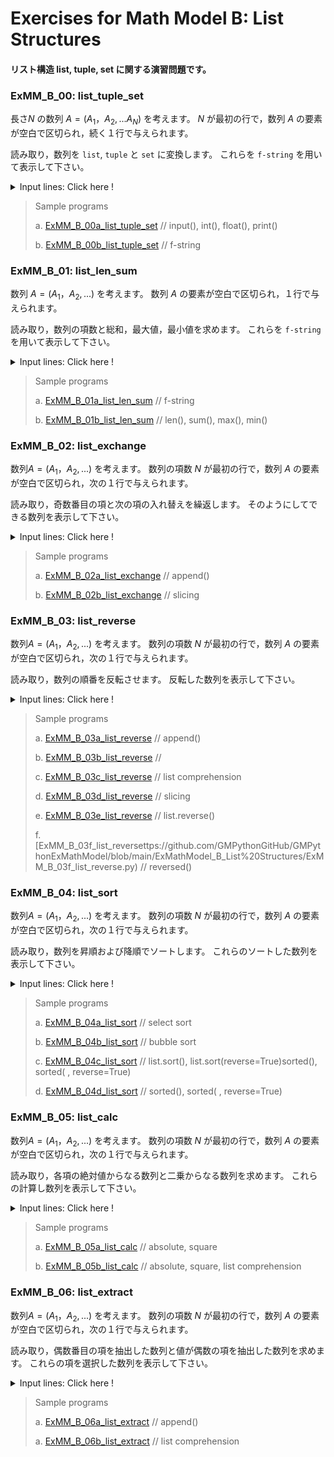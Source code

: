 # **Exercises for Math Model B: List Structures**
#### リスト構造 list, tuple, set に関する演習問題です。

### ExMM_B_00: list_tuple_set
長さ$N$ の数列 $A = (A_1，A_2, ... A_N)$ を考えます。
$N$ が最初の行で，数列 $A$ の要素が空白で区切られ，続く１行で与えられます。

読み取り，数列を `list`, `tuple` と `set` に変換します。 
これらを `f-string` を用いて表示して下さい。

<details>
<summary>Input lines: Click here !</summary>

``` python
N
A1 A2 ... AN

[Case a]
10
8 4 9 5 3 6 0 2 7 1 

[Case b]
10
5 2 0 4 3 5 1 0 5 2

```
注: プログラム実行後に張り付けて下さい。

</details>


>Sample programs
>
> a. [ExMM_B_00a_list_tuple_set](https://github.com/GMPythonGitHub/GMPythonExMathModel/blob/main/ExMathModel_B_List%20Structures/ExMM_B_00a_list_tuple_set.py)
>    //  input(), int(), float(), print()
> 
> b. [ExMM_B_00b_list_tuple_set](https://github.com/GMPythonGitHub/GMPythonExMathModel/blob/main/ExMathModel_B_List%20Structures/ExMM_B_00b_list_tuple_set.py)
>    // f-string 


### ExMM_B_01: list_len_sum
数列 $A = (A_1，A_2, ...)$ を考えます。
数列 $A$ の要素が空白で区切られ，１行で与えられます。

読み取り，数列の項数と総和，最大値，最小値を求めます。 
これらを `f-string` を用いて表示して下さい。

<details>
<summary>Input lines: Click here !</summary>

``` python
A1 A2 A3 ...

[Case a]
8 4 9 5 3 6 0 2 7 1 

[Case b]
5 2 0 4 3 5 1 0 5 2

```
注: プログラム実行後に張り付けて下さい。

</details>


>Sample programs
>
> a. [ExMM_B_01a_list_len_sum](https://github.com/GMPythonGitHub/GMPythonExMathModel/blob/main/ExMathModel_B_List%20Structures/ExMM_B_01a_list_len_sum.py)
>    // f-string
> 
> b. [ExMM_B_01b_list_len_sum](https://github.com/GMPythonGitHub/GMPythonExMathModel/blob/main/ExMathModel_B_List%20Structures/ExMM_B_01b_list_len_sum.py)
>    // len(), sum(), max(), min() 


### ExMM_B_02: list_exchange
数列$A = (A_1，A_2, ...)$ を考えます。
数列の項数 $N$ が最初の行で，数列 $A$ の要素が空白で区切られ，次の１行で与えられます。

読み取り，奇数番目の項と次の項の入れ替えを繰返します。 
そのようにしてできる数列を表示して下さい。

<details>
<summary>Input lines: Click here !</summary>

``` python
N
A1 A2 ... AN

[Case a]
10
0 1 2 3 4 5 6 7 8 9

[Case b]
11
-5 -4 -3 -2 -1 0 1 2 3 4 5

```
注: プログラム実行後に張り付けて下さい。

</details>


>Sample programs
>
> a. [ExMM_B_02a_list_exchange](https://github.com/GMPythonGitHub/GMPythonExMathModel/blob/main/ExMathModel_B_List%20Structures/ExMM_B_02a_list_exchange.py)
>    // append()
> 
> b. [ExMM_B_02b_list_exchange](https://github.com/GMPythonGitHub/GMPythonExMathModel/blob/main/ExMathModel_B_List%20Structures/ExMM_B_02b_list_exchange.py)
>    // slicing 


### ExMM_B_03: list_reverse
数列$A = (A_1，A_2, ...)$ を考えます。
数列の項数 $N$ が最初の行で，数列 $A$ の要素が空白で区切られ，次の１行で与えられます。

読み取り，数列の順番を反転させます。 
反転した数列を表示して下さい。

<details>
<summary>Input lines: Click here !</summary>

``` python
N
A1 A2 ... AN

[Case a]
10
8 4 9 5 3 6 0 2 7 1 

[Case b]
10
5 2 0 4 3 5 1 0 5 2

```
注: プログラム実行後に張り付けて下さい。

</details>


>Sample programs
>
> a. [ExMM_B_03a_list_reverse](https://github.com/GMPythonGitHub/GMPythonExMathModel/blob/main/ExMathModel_B_List%20Structures/ExMM_B_03a_list_reverse.py)
>    // append()
> 
> b. [ExMM_B_03b_list_reverse](https://github.com/GMPythonGitHub/GMPythonExMathModel/blob/main/ExMathModel_B_List%20Structures/ExMM_B_03b_list_reverse.py)
>    // 
> 
> c. [ExMM_B_03c_list_reverse](https://github.com/GMPythonGitHub/GMPythonExMathModel/blob/main/ExMathModel_B_List%20Structures/ExMM_B_03c_list_reverse.py)
>    // list comprehension
> 
> d. [ExMM_B_03d_list_reverse](https://github.com/GMPythonGitHub/GMPythonExMathModel/blob/main/ExMathModel_B_List%20Structures/ExMM_B_03d_list_reverse.py)
>    // slicing
> 
> e. [ExMM_B_03e_list_reverse](https://github.com/GMPythonGitHub/GMPythonExMathModel/blob/main/ExMathModel_B_List%20Structures/ExMM_B_03e_list_reverse.py)
>    // list.reverse()
> 
> f. [ExMM_B_03f_list_reversettps://github.com/GMPythonGitHub/GMPythonExMathModel/blob/main/ExMathModel_B_List%20Structures/ExMM_B_03f_list_reverse.py)
>    // reversed()
> 


### ExMM_B_04: list_sort
数列$A = (A_1，A_2, ...)$ を考えます。
数列の項数 $N$ が最初の行で，数列 $A$ の要素が空白で区切られ，次の１行で与えられます。

読み取り，数列を昇順および降順でソートします。 
これらのソートした数列を表示して下さい。

<details>
<summary>Input lines: Click here !</summary>

``` python
N
A1 A2 ... AN

[Case a]
10
8 4 9 5 3 6 0 2 7 1 

[Case b]
10
5 2 0 4 3 5 1 0 5 2

```
注: プログラム実行後に張り付けて下さい。

</details>


>Sample programs
>
> a. [ExMM_B_04a_list_sort](https://github.com/GMPythonGitHub/GMPythonExMathModel/blob/main/ExMathModel_B_List%20Structures/ExMM_B_04a_list_sort.py)
>    // select sort
> 
> b. [ExMM_B_04b_list_sort](https://github.com/GMPythonGitHub/GMPythonExMathModel/blob/main/ExMathModel_B_List%20Structures/ExMM_B_04b_list_sort.py)
>    // bubble sort
> 
> c. [ExMM_B_04c_list_sort](https://github.com/GMPythonGitHub/GMPythonExMathModel/blob/main/ExMathModel_B_List%20Structures/ExMM_B_04c_list_sort.py)
>    // list.sort(), list.sort(reverse=True)sorted(), sorted( , reverse=True)
> 
> d. [ExMM_B_04d_list_sort](https://github.com/GMPythonGitHub/GMPythonExMathModel/blob/main/ExMathModel_B_List%20Structures/ExMM_B_04d_list_sort.py)
>    // sorted(), sorted( , reverse=True)
> 
> 


### ExMM_B_05: list_calc
数列$A = (A_1，A_2, ...)$ を考えます。
数列の項数 $N$ が最初の行で，数列 $A$ の要素が空白で区切られ，次の１行で与えられます。

読み取り，各項の絶対値からなる数列と二乗からなる数列を求めます。 
これらの計算し数列を表示して下さい。

<details>
<summary>Input lines: Click here !</summary>

``` python
N
A1 A2 ... AN

[Case a]
10
0 1 2 3 4 5 6 7 8 9

[Case b]
11
-5 -4 -3 -2 -1 0 1 2 3 4 5

```
注: プログラム実行後に張り付けて下さい。

</details>


>Sample programs
>
> a. [ExMM_B_05a_list_calc](https://github.com/GMPythonGitHub/GMPythonExMathModel/blob/main/ExMathModel_B_List%20Structures/ExMM_B_05a_list_calc.py)
>    // absolute, square
> 
> b. [ExMM_B_05b_list_calc](https://github.com/GMPythonGitHub/GMPythonExMathModel/blob/main/ExMathModel_B_List%20Structures/ExMM_B_05b_list_calc.py)
>    // absolute, square, list comprehension 
> 
>


### ExMM_B_06: list_extract
数列$A = (A_1，A_2, ...)$ を考えます。
数列の項数 $N$ が最初の行で，数列 $A$ の要素が空白で区切られ，次の１行で与えられます。

読み取り，偶数番目の項を抽出した数列と値が偶数の項を抽出した数列を求めます。 
これらの項を選択した数列を表示して下さい。

<details>
<summary>Input lines: Click here !</summary>

``` python
N
A1 A2 ... AN

[Case a]
10
0 1 2 3 4 5 6 7 8 9

[Case b]
11
-5 -4 -3 -2 -1 0 1 2 3 4 5

```
注: プログラム実行後に張り付けて下さい。

</details>


>Sample programs
>
> a. [ExMM_B_06a_list_extract](https://github.com/GMPythonGitHub/GMPythonExMathModel/blob/main/ExMathModel_B_List%20Structures/ExMM_B_06a_list_extract.py)
>    // append()
> 
> a. [ExMM_B_06b_list_extract](https://github.com/GMPythonGitHub/GMPythonExMathModel/blob/main/ExMathModel_B_List%20Structures/ExMM_B_06b_list_extract.py)
>    // list comprehension
> 


